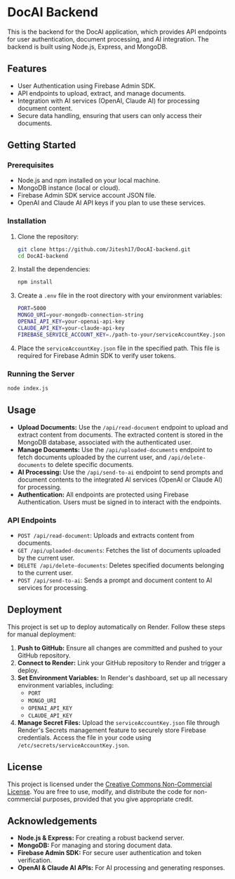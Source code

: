 # DocAI Backend

This is the backend for the DocAI application, which provides API endpoints for user authentication, document processing, and AI integration. The backend is built using Node.js, Express, and MongoDB.

## Features

- User Authentication using Firebase Admin SDK.
- API endpoints to upload, extract, and manage documents.
- Integration with AI services (OpenAI, Claude AI) for processing document content.
- Secure data handling, ensuring that users can only access their documents.

## Getting Started

### Prerequisites

- Node.js and npm installed on your local machine.
- MongoDB instance (local or cloud).
- Firebase Admin SDK service account JSON file.
- OpenAI and Claude AI API keys if you plan to use these services.

### Installation

1. Clone the repository:
    ```bash
    git clone https://github.com/Jitesh17/DocAI-backend.git
    cd DocAI-backend
    ```

2. Install the dependencies:
    ```bash
    npm install
    ```

3. Create a `.env` file in the root directory with your environment variables:
    ```bash
    PORT=5000
    MONGO_URI=your-mongodb-connection-string
    OPENAI_API_KEY=your-openai-api-key
    CLAUDE_API_KEY=your-claude-api-key
    FIREBASE_SERVICE_ACCOUNT_KEY=./path-to-your/serviceAccountKey.json
    ```

4. Place the `serviceAccountKey.json` file in the specified path. This file is required for Firebase Admin SDK to verify user tokens.

### Running the Server

```bash
node index.js
```

## Usage

- **Upload Documents:** Use the `/api/read-document` endpoint to upload and extract content from documents. The extracted content is stored in the MongoDB database, associated with the authenticated user.
- **Manage Documents:** Use the `/api/uploaded-documents` endpoint to fetch documents uploaded by the current user, and `/api/delete-documents` to delete specific documents.
- **AI Processing:** Use the `/api/send-to-ai` endpoint to send prompts and document contents to the integrated AI services (OpenAI or Claude AI) for processing.
- **Authentication:** All endpoints are protected using Firebase Authentication. Users must be signed in to interact with the endpoints.

### API Endpoints

- `POST /api/read-document`: Uploads and extracts content from documents.
- `GET /api/uploaded-documents`: Fetches the list of documents uploaded by the current user.
- `DELETE /api/delete-documents`: Deletes specified documents belonging to the current user.
- `POST /api/send-to-ai`: Sends a prompt and document content to AI services for processing.

## Deployment

This project is set up to deploy automatically on Render. Follow these steps for manual deployment:

1. **Push to GitHub:** Ensure all changes are committed and pushed to your GitHub repository.
2. **Connect to Render:** Link your GitHub repository to Render and trigger a deploy.
3. **Set Environment Variables:** In Render's dashboard, set up all necessary environment variables, including:
   - `PORT`
   - `MONGO_URI`
   - `OPENAI_API_KEY`
   - `CLAUDE_API_KEY`
4. **Manage Secret Files:** Upload the `serviceAccountKey.json` file through Render's Secrets management feature to securely store Firebase credentials. Access the file in your code using `/etc/secrets/serviceAccountKey.json`.

## License

This project is licensed under the [Creative Commons Non-Commercial License](https://creativecommons.org/licenses/by-nc/4.0/). You are free to use, modify, and distribute the code for non-commercial purposes, provided that you give appropriate credit.

## Acknowledgements

- **Node.js & Express:** For creating a robust backend server.
- **MongoDB:** For managing and storing document data.
- **Firebase Admin SDK:** For secure user authentication and token verification.
- **OpenAI & Claude AI APIs:** For AI processing and generating responses.
